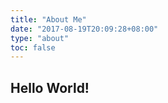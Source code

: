 ```yaml
---
title: "About Me"
date: "2017-08-19T20:09:28+08:00"
type: "about"
toc: false
---
```


## Hello World!

